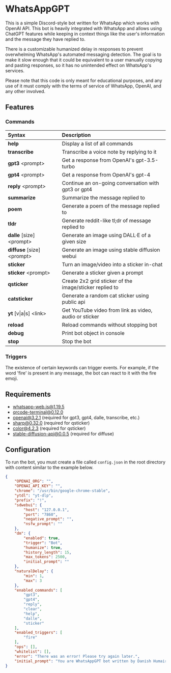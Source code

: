 # WhatsAppGPT

This is a simple Discord-style bot written for WhatsApp which works with OpenAI API. This bot is heavily integrated with WhatsApp and allows using ChatGPT features while keeping in context things like the user's information and the message they have replied to.

There is a customizable humanized delay in responses to prevent overwhelming WhatsApp's automated messaging detection. The goal is to make it slow enough that it could be equivalent to a user manually copying and pasting responses, so it has no unintended effect on WhatsApp's services.

Please note that this code is only meant for educational purposes, and any use of it must comply with the terms of service of WhatsApp, OpenAI, and any other involved.

## Features

### Commands
| Syntax                          | Description                                             |
| :------------------------------ | :------------------------------------------------------ |
| **help**                        | Display a list of all commands                          |
| **transcribe**                  | Transcribe a voice note by replying to it               |
| **gpt3** \<prompt\>             | Get a response from OpenAI's gpt-3.5-turbo              |
| **gpt4** \<prompt\>             | Get a response from OpenAI's gpt-4                      |
| **reply** \<prompt\>            | Continue an on-going conversation with gpt3 or gpt4     |
| **summarize**                   | Summarize the message replied to                        |
| **poem**                        | Generate a poem of the message replied to               |
| **tldr**                        | Generate reddit-like tl;dr of message replied to        |
| **dalle** \[size\] \<prompt\>   | Generate an image using DALL·E of a given size          |
| **diffuse** \[size\] \<prompt\> | Generate an image using stable diffusion webui          |
| **sticker**                     | Turn an image/video into a sticker in-chat              |
| **sticker** \<prompt\>          | Generate a sticker given a prompt                       |
| **qsticker**                    | Create 2x2 grid sticker of the image/sticker replied to |
| **catsticker**                  | Generate a random cat sticker using public api          |
| **yt** \[v\|a\|s\] \<link\>     | Get YouTube video from link as video, audio or sticker  |
| **reload**                      | Reload commands without stopping bot                    |
| **debug**                       | Print bot object in console                             |
| **stop**                        | Stop the bot                                            |

### Triggers
The existence of certain keywords can trigger events. For example, if the word 'fire' is present in any message, the bot can react to it with the fire emoji.

## Requirements
- whatsapp-web.js@1.19.5
- qrcode-terminal@0.12.0
- openai@3.2.1 (required for gpt3, gpt4, dalle, transcribe, etc.)
- sharp@0.32.0 (required for qsticker)
- color@4.2.3 (required for qsticker)
- stable-diffusion-api@0.0.5 (required for diffuse)

## Configuration
To run the bot, you must create a file called `config.json` in the root directory with content similar to the example below.
```json
{
    "OPENAI_ORG": "",
    "OPENAI_API_KEY": "",
    "chrome": "/usr/bin/google-chrome-stable",
    "ytdl": "yt-dlp",
    "prefix": "!",
    "sdwebui": {
        "host": "127.0.0.1",
        "port": "7860",
        "negative_prompt": "",
        "nsfw_prompt": ""
    },
    "dm": {
        "enabled": true,
        "trigger": "Bot",
        "humanize": true,
        "history_length": 15,
        "max_tokens": 2500,
        "initial_prompt": ""
    },
    "naturalDelay": {
        "min": 1,
        "max": 3
    },
    "enabled_commands": [
        "gpt3",
        "gpt4",
        "reply",
        "clear",
        "help",
        "dalle",
        "sticker"
    ],
    "enabled_triggers": [
        "fire"
    ],
    "ops": [],
    "whitelist": [],
    "error": "There was an error! Please try again later.",
    "initial_prompt": "You are WhatsAppGPT bot written by Danish Humair."
}
```
